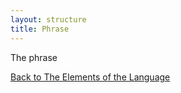 ```yaml
---
layout: structure
title: Phrase
---
```


The phrase

<a href="{{site.baseurl}}/structures/the-elements-of-the-language">Back to The Elements of the Language</a>
